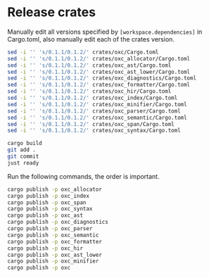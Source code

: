 # Release crates

Manually edit all versions specified by `[workspace.dependencies]` in Cargo.toml,
also manually edit each of the crates version.

```bash
sed -i '' 's/0.1.1/0.1.2/' crates/oxc/Cargo.toml
sed -i '' 's/0.1.1/0.1.2/' crates/oxc_allocator/Cargo.toml
sed -i '' 's/0.1.1/0.1.2/' crates/oxc_ast/Cargo.toml
sed -i '' 's/0.1.1/0.1.2/' crates/oxc_ast_lower/Cargo.toml
sed -i '' 's/0.1.1/0.1.2/' crates/oxc_diagnostics/Cargo.toml
sed -i '' 's/0.1.1/0.1.2/' crates/oxc_formatter/Cargo.toml
sed -i '' 's/0.1.1/0.1.2/' crates/oxc_hir/Cargo.toml
sed -i '' 's/0.1.1/0.1.2/' crates/oxc_index/Cargo.toml
sed -i '' 's/0.1.1/0.1.2/' crates/oxc_minifier/Cargo.toml
sed -i '' 's/0.1.1/0.1.2/' crates/oxc_parser/Cargo.toml
sed -i '' 's/0.1.1/0.1.2/' crates/oxc_semantic/Cargo.toml
sed -i '' 's/0.1.1/0.1.2/' crates/oxc_span/Cargo.toml
sed -i '' 's/0.1.1/0.1.2/' crates/oxc_syntax/Cargo.toml

cargo build
git add .
git commit
just ready
```

Run the following commands, the order is important.

```bash
cargo publish -p oxc_allocator
cargo publish -p oxc_index
cargo publish -p oxc_span
cargo publish -p oxc_syntax
cargo publish -p oxc_ast
cargo publish -p oxc_diagnostics
cargo publish -p oxc_parser
cargo publish -p oxc_semantic
cargo publish -p oxc_formatter
cargo publish -p oxc_hir
cargo publish -p oxc_ast_lower
cargo publish -p oxc_minifier
cargo publish -p oxc
```

